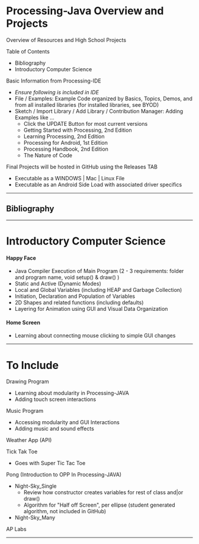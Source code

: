 # Processing-Java Overview and Projects
Overview of Resources and High School Projects

Table of Contents
- Bibliography
- Introductory Computer Science

Basic Information from Processing-IDE
- *Ensure following is included in IDE*
- File / Examples: Example Code organized by Basics, Topics, Demos, and from all installed libraries (for installed libraries, see BYOD)
- Sketch / Import Library / Add Library / Contribution Manager: Adding Examples like ...
  - Click the UPDATE Button for most current versions
  - Getting Started with Processing, 2nd Edition
  - Learning Processing, 2nd Edition
  - Processing for Android, 1st Edition
  - Processing Handbook, 2nd Edition
  - The Nature of Code

Final Projects will be hosted in GitHub using the Releases TAB
- Executable as a WINDOWS | Mac | Linux File
- Executable as an Android Side Load with associated driver specifics

---

## Bibliography


---

# Introductory Computer Science

#### Happy Face
- Java Compiler Execution of Main Program (2 - 3 requirements: folder and program name, void setup() & draw() )
- Static and Active (Dynamic Modes)
- Local and Global Variables (including HEAP and Garbage Collection)
- Initiation, Declaration and Population of Variables
- 2D Shapes and related functions (including defaults)
- Layering for Animation using GUI and Visual Data Organization

#### Home Screen
- Learning about connecting mouse clicking to simple GUI changes

---

# To Include

Drawing Program
- Learning about modularity in Processing-JAVA
- Adding touch screen interactions

Music Program
- Accessing modularity and GUI Interactions
- Adding music and sound effects

Weather App (API)

Tick Tak Toe
- Goes with Super Tic Tac Toe

Pong (Introduction to OPP In Processing-JAVA)
- Night-Sky_Single
  - Review how constructor creates variables for rest of class and|or draw()
  - Algorithm for "Half off Screen", per ellipse (student generated algorithm, not included in GitHub)
- Night-Sky_Many

AP Labs

---
